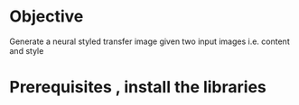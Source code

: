 
# Objective 
Generate a neural styled transfer image given two input images i.e. content and style  


# Prerequisites , install the libraries


